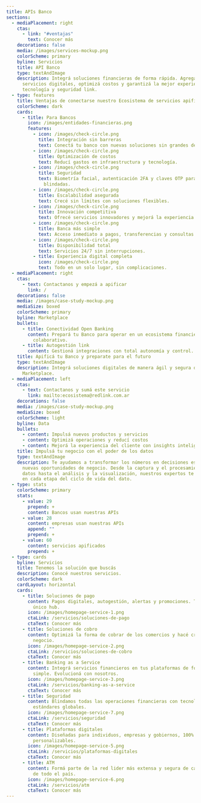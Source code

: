 ```yaml
---
title: APIs Banco
sections:
  - mediaPlacement: right
    ctas:
      - link: "#ventajas"
        text: Conocer más
    decorations: false
    media: /images/services-mockup.png
    colorScheme: primary
    byline: Servicios
    title: API Banco
    type: textAndImage
    description: Integrá soluciones financieras de forma rápida. Agregá nuevos
      servicios digitales, optimizá costos y garantizá la mejor experiencia, con
      tecnología y seguridad link.
  - type: features
    title: Ventajas de conectarse nuestro Ecosistema de servicios apificado
    colorScheme: dark
    cards:
      - title: Para Bancos
        icon: /images/entidades-financieras.png
        features:
          - icon: /images/check-circle.png
            title: Integración sin barreras
            text: Conectá tu banco con nuevas soluciones sin grandes desarrollos.
          - icon: /images/check-circle.png
            title: Optimización de costos
            text: Reducí gastos en infraestructura y tecnología.
          - icon: /images/check-circle.png
            title: Seguridad
            text: Biometría facial, autenticación 2FA y claves OTP para operaciones
              blindadas.
          - icon: /images/check-circle.png
            title: Escalabilidad asegurada
            text: Crecé sin límites con soluciones flexibles.
          - icon: /images/check-circle.png
            title: Innovación competitiva
            text: Ofrecé servicios innovadores y mejorá la experiencia de tus clientes.
          - icon: /images/check-circle.png
            title: Banca más simple
            text: Acceso inmediato a pagos, transferencias y consultas.
          - icon: /images/check-circle.png
            title: Disponibilidad total
            text: Servicios 24/7 sin interrupciones.
          - title: Experiencia digital completa
            icon: /images/check-circle.png
            text: Todo en un solo lugar, sin complicaciones.
  - mediaPlacement: right
    ctas:
      - text: Contactanos y empezá a apificar
        link: /
    decorations: false
    media: /images/case-study-mockup.png
    mediaSize: boxed
    colorScheme: primary
    byline: Marketplace
    bullets:
      - title: Conectividad Open Banking
        content: Prepará tu Banco para operar en un ecosistema financiero abierto y
          colaborativo.
      - title: Autogestión link
        content: Gestioná integraciones con total autonomía y control.
    title: Apificá tu Banco y preparate para el futuro
    type: textAndImage
    description: Integrá soluciones digitales de manera ágil y segura desde nuestro
      Marketplace.
  - mediaPlacement: left
    ctas:
      - text: Contactanos y sumá este servicio
        link: mailto:ecosistema@redlink.com.ar
    decorations: false
    media: /images/case-study-mockup.png
    mediaSize: boxed
    colorScheme: light
    byline: Data
    bullets:
      - content: Impulsá nuevos productos y servicios
      - content: Optimizá operaciones y reducí costos
      - content: Mejorá la experiencia del cliente con insights inteligentes
    title: Impulsá tu negocio con el poder de los datos
    type: textAndImage
    description: Te ayudamos a transformar los números en decisiones estratégicas y
      nuevas oportunidades de negocio. Desde la captura y el procesamiento de
      datos hasta el análisis y la visualización, nuestros expertos te acompañan
      en cada etapa del ciclo de vida del dato.
  - type: stats
    colorScheme: primary
    stats:
      - value: 29
        prepend: +
        content: Bancos usan nuestras APIs
      - value: 28
        content: empresas usan nuestras APIs
        append: ""
        prepend: +
      - value: 60
        content: servicios apificados
        prepend: +
  - type: cards
    byline: Servicios
    title: Tenemos la solución que buscás
    description: Conocé nuestros servicios.
    colorScheme: dark
    cardLayout: horizontal
    cards:
      - title: Soluciones de pago
        content: Pagos digitales, autogestión, alertas y promociones. Todo desde un
          único hub.
        icon: /images/homepage-service-1.png
        ctaLink: /servicios/soluciones-de-pago
        ctaText: Conocer más
      - title: Soluciones de cobro
        content: Optimizá la forma de cobrar de los comercios y hacé crecer cada
          negocio.
        icon: /images/homepage-service-2.png
        ctaLink: /servicios/soluciones-de-cobro
        ctaText: Conocer más
      - title: Banking as a Service
        content: Integrá servicios financieros en tus plataformas de forma rápida,
          simple. Evolucioná con nosotros.
        icon: /images/homepage-service-3.png
        ctaLink: /servicios/banking-as-a-service
        ctaText: Conocer más
      - title: Seguridad
        content: Blindamos todas las operaciones financieras con tecnología de punta y
          estándares globales.
        icon: /images/homepage-service-7.png
        ctaLink: /servicios/seguridad
        ctaText: Conocer más
      - title: Plataformas digitales
        content: Diseñadas para individuos, empresas y gobiernos, 100% integrables y
          personalizables.
        icon: /images/homepage-service-5.png
        ctaLink: /servicios/plataformas-digitales
        ctaText: Conocer más
      - title: ATM
        content: Formá parte de la red lider más extensa y segura de cajeros automáticos
          de todo el país.
        icon: /images/homepage-service-6.png
        ctaLink: /servicios/atm
        ctaText: Conocer más
---
```

